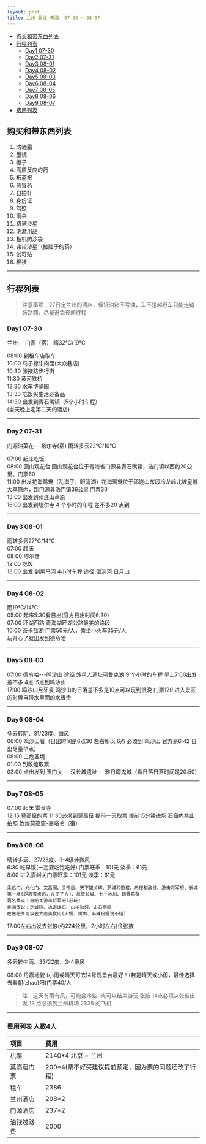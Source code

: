 ```yaml
---
layout: post
title: 兰州-敦煌-青海  07-30 ~ 08-07
---
```


+ [购买和带东西列表](#bay)
+ [行程列表](#xclb)
    * [Day1  07-30](#day1)
    * [Day2  07-31](#day2)
    * [Day3  08-01](#day3)
    * [Day4  08-02](#day4)
    * [Day5  08-03](#day5)
    * [Day6  08-04](#day6)
    * [Day7  08-05](#day7)
    * [Day8  08-06](#day8)
    * [Day9  08-07](#day9)
+ [费用列表](#fylb) 


## <span id="bay"></span>购买和带东西列表

 1.  防晒霜
 2.  墨镜
 3.  帽子
 4.  高原反应的药
 5.  板蓝根
 6.  感冒药
 7.  自拍杆
 8.  身份证
 9.  驾照
 10. 雨伞
 11. 费诺沙星
 12. 洗漱用品
 13. 相机防沙袋
 14. 弗诺沙星（拉肚子的药）
 15. 创可贴
 16. 棉袄

***


## <span id="xclb"></span> 行程列表

> 注意事项：27日定兰州的酒店，保证油箱不亏油，车不是越野车只能走铺装路面，尽量避免夜间行程


### <span id="day1"></span> Day1   07-30  

兰州---门源（宿）    晴32℃/19℃

08:00 到租车店取车  
10:00 马子禄牛肉面(大众巷店)  
10:30 张掖路步行街  
11:30 黄河铁桥  
12:30 水车博览园  
13:30 吃饭买生活必备品  
14:30 出发到青石嘴镇（5个小时车程）  
(当天晚上定第二天的酒店)  

***

### <span id="day2"></span> Day2  07-31 

门源油菜花---塔尔寺(宿) 雨转多云22℃/10℃   

07:00 起床吃饭  
08:00 圆山观花台 圆山观花台位于青海省门源县青石嘴镇，浩门镇以西约20公里。门票60  
11:00 出发花海鸳鸯（乱海子，眼睛湖）花海鸳鸯位于祁连山东段冷龙岭北坡皇城大草原内，距门源县浩门镇36公里 门票30  
13:00 出发到祁连山草原  
16:00 出发到塔尔寺 4 个小时的车程  差不多20 点到   

***

###  <span id="day3"></span> Day3  08-01  


雨转多云27℃/14℃  
07:00 起床  
08:00 塔尔寺  
12:00 吃饭  
13:00 出发  到黑马河  4小时车程 途径 倒淌河 日月山  

***

###  <span id="day4"></span> Day4  08-02  

雨19℃/14℃  
05:00  起床5:30看日出(官方日出时间6:30)  
07:00  环湖西路 青海湖环湖公路最美的路段  
10:00  茶卡盐湖  门票50元/人，乘坐小火车35元/人  
玩开心了就出发到德令哈  

***

###  <spand id="day5"></spand> Day5  08-03 
 
07:00   德令哈---鸣沙山 途经 外星人遗址可鲁克湖    9 个小时的车程  早上7:00出发 差不多 4点-5点到鸣沙山   
17:00   鸣沙山月牙泉  鸣沙山的日落差不多是10点可以玩到很晚  门票120    进入景区的时候自带水里面的水很贵

***

###   <span id="day6"></span> Day6  08-04  

多云转阴、31/23度、微风  
06:00 鸣沙山看（日出时间是6点30 左右所以 6点 必须到 鸣沙山 官方是6:42 日出尽量早点）  
08:00  三危圣境  
01:00  到敦煌取票   
03:00  点出发到 玉门关 -- 汉长城遗址 -- 雅丹魔鬼城（看日落日落时间是20:50）  

***

###  <span id="day7"></span> Day7   08-05   

07:00 起床 雷音寺   
12:15 莫高窟的票  11:30必须到莫高窟 提前一天取票  提前15分钟进场 石窟内禁止拍照 
敦煌莫高窟-嘉峪关（宿）  

***

###  <span id="day8"></span> Day8   08-06 

晴转多云、27/23度、3-4级转微风  
6:30 吃早饭(一定要吃饱吃好)  门票旺季：101元  淡季：61元   
8:00 进入嘉峪关门票旺季：101元  淡季：61元   

    柔远门、光化门、文昌阁、关帝庙、天下雄关碑、罗城和箭楼、角楼和敌楼、游击将军府、长城第一墩(距离有点远，在正下方)、悬壁长城、七一冰川、魏晋墓群
    著名景点：嘉峪关游击将军府(必玩)
    民间传说：定城砖、冰道运石、山羊驮砖、击石燕鸣
    在嘉峪关可以去大唐美食街(火锅、烤肉、麻辣粉据说不错)

17:00左右出发去张掖(约224公里，2小时左右)住张掖  

***

###  <span id="day9"></span> Day9  08-07    
 
多云转中雨、33/22度、3-4级风  

08:00 丹霞地貌 (小雨或晴天可去)4号观景台最好！(若是晴天或小雨，最佳选择去看朝(zhao)阳)门票40/人  

>注：这天有雨有风，可能会冷些   1点可以结束游玩
>张掖 14点必须从张掖出发 19 点必须到兰州机场 21:35 的飞机

***

### <span id="fylb"></span> 费用列表 人数4人 

| 项目 | 费用 |
|:--|:--|
| 机票 | 2140*4 北京 ~ 兰州 |
| 莫高窟门票 | 200*4(票不好买建议提前预定，因为票的问题还改了行程) |
| 租车 | 2386 |
| 兰州酒店 | 208*2 |
| 门源酒店 | 237*2 |
| 油钱过路费 | 2000 |






